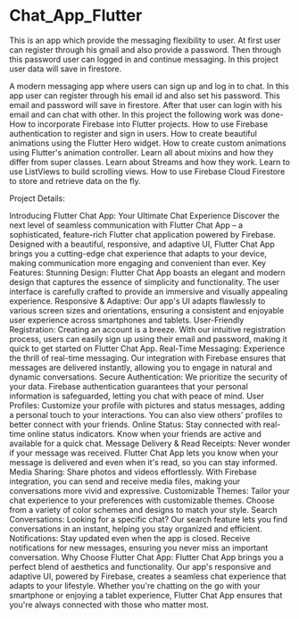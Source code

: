# Chat_App_Flutter
This is an app which provide the messaging flexibility to user. At first user can register through his gmail and also provide a password. Then through this password user can logged in  and continue messaging. In this project user data will save in firestore.

A modern messaging app where users can sign up and log in to chat. In this app user can register through his email id and also set his password. This email and password will save in firestore. After that user can login with his email and can chat with other. In this project  the following work was done-
How to incorporate Firebase into Flutter projects.
How to use Firebase authentication to register and sign in users.
How to create beautiful animations using the Flutter Hero widget.
How to create custom animations using Flutter's animation controller.
Learn all about mixins and how they differ from super classes.
Learn about Streams and how they work.
Learn to use ListViews to build scrolling views.
How to use Firebase Cloud Firestore to store and retrieve data on the fly.

Project Details:

Introducing Flutter Chat App: Your Ultimate Chat Experience
Discover the next level of seamless communication with Flutter Chat App – a sophisticated, feature-rich Flutter chat application powered by Firebase. Designed with a beautiful, responsive, and adaptive UI, Flutter Chat App brings you a cutting-edge chat experience that adapts to your device, making communication more engaging and convenient than ever.
Key Features:
Stunning Design: Flutter Chat App boasts an elegant and modern design that captures the essence of simplicity and functionality. The user interface is carefully crafted to provide an immersive and visually appealing experience.
Responsive & Adaptive: Our app's UI adapts flawlessly to various screen sizes and orientations, ensuring a consistent and enjoyable user experience across smartphones and tablets.
User-Friendly Registration: Creating an account is a breeze. With our intuitive registration process, users can easily sign up using their email and password, making it quick to get started on Flutter Chat App.
Real-Time Messaging: Experience the thrill of real-time messaging. Our integration with Firebase ensures that messages are delivered instantly, allowing you to engage in natural and dynamic conversations.
Secure Authentication: We prioritize the security of your data. Firebase authentication guarantees that your personal information is safeguarded, letting you chat with peace of mind.
User Profiles: Customize your profile with pictures and status messages, adding a personal touch to your interactions. You can also view others' profiles to better connect with your friends.
Online Status: Stay connected with real-time online status indicators. Know when your friends are active and available for a quick chat.
Message Delivery & Read Receipts: Never wonder if your message was received. Flutter Chat App lets you know when your message is delivered and even when it's read, so you can stay informed.
Media Sharing: Share photos and videos effortlessly. With Firebase integration, you can send and receive media files, making your conversations more vivid and expressive.
Customizable Themes: Tailor your chat experience to your preferences with customizable themes. Choose from a variety of color schemes and designs to match your style.
Search Conversations: Looking for a specific chat? Our search feature lets you find conversations in an instant, helping you stay organized and efficient.
Notifications: Stay updated even when the app is closed. Receive notifications for new messages, ensuring you never miss an important conversation.
Why Choose Flutter Chat App:
Flutter Chat App brings you a perfect blend of aesthetics and functionality. Our app's responsive and adaptive UI, powered by Firebase, creates a seamless chat experience that adapts to your lifestyle. Whether you're chatting on the go with your smartphone or enjoying a tablet experience, Flutter Chat App ensures that you're always connected with those who matter most.


